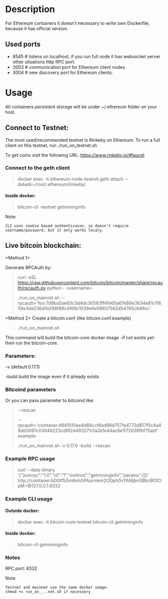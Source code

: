 # Description
For Ethereum containers it doesn't necessary to write own Dockerfile, because it has official version.

## Used ports
- 8545 # listens on localhost, if you run full node it has websocket server other situations http RPC port.
- 3003 # communication port for Ethereum client nodes
- 3004 # new discovery port for Ethereum clients.

# Usage
All containers persistent storage will be under ~/.ethereum folder on your host.

## Connect to Testnet:
The most used/recommended testnet is Rinkeby on Ethereum. To run a full client on this testnet, run ./run_on_testnet.sh 

To get coins visit the following URL: https://www.rinkeby.io/#faucet 

### Connect to the geth client

> docker exec -ti ethereum-node-testnet geth attach --datadir=/root/.ethereum/rinkeby/

#### Inside docker:</h4>

>bitcoin-cli -testnet getmininginfo


Note: 

    CLI uses cookie based authenticaion, so doesn't require username/password, but it only works localy.

## Live bitcoin blockchain:

<Method 1>

Generate RPCAuth by:
>curl -sSL https://raw.githubusercontent.com/bitcoin/bitcoin/master/share/rpcauth/rpcauth.py python - \<username>



>./run_on_mainnet.sh --rpcauth='foo:7d9ba5ae63c3d4dc30583ff4fe65a67e$9e3634e81c11659e3de036d0bf88f89cd169c1039e6e09607562d54765c649cc'


<Method 2>
Create a bitcoin.conf (like bitcoin.conf.example)

>./run_on_mainnet.sh



This command will build the bitcoin-core docker image -if not exists yet- then run the bitcoin-core.

### Parameters:

-v (default:0.17.1)

-build build the image even if it already exists

### Bitcoind parameters
Or you can pass parameter to bitcoind like:

>--rescan

>--rpcauth='cointaner:d941010ee4d66ccf4ad96d757fa4773d$17f5c4a49dd3097c03049223cd9f2d493271cfa2e1e44ac6e1f72d39fbf75abf'
example:

> ./run_on_mainnet.sh -v 0.17.0 -build --rescan

### Example RPC usage
>curl --data-binary '{"jsonrpc":"1.0","id":"1","method":"getmininginfo","params":[]}' http://cointaner:bD0tf5Gm6ohGPAurmkm2ODph0vYAMjbnSBbcBf0ClpM=@127.0.0.1:8332

### Example CLI usage
#### Outside docker:</h4>

>docker exec -it bitcoin-core-testnet bitcoin-cli getmininginfo


#### Inside docker:</h4>

>bitcoin-cli getmininginfo

### Notes

RPC port: 8332


Note:  

    Testnet and mainnet use the same docker image.
    chmod +x run_on_...net.sh if necessery
